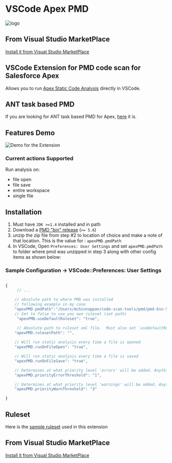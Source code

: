 # VSCode Apex PMD


![logo](https://raw.githubusercontent.com/mohan-chinnappan-n/vscode-apex-pmd/master/images/logo-128.png)

## From Visual Studio MarketPlace
[Install it from Visual Studio MarketPlace](https://marketplace.visualstudio.com/items?itemName=mohanChinnappan.apex-pmd-code-scanner#overview)


## VSCode Extension for PMD code scan for Salesforce Apex

Allows you to run [Apex Static Code Analysis](http://pmd.sourceforge.net/snapshot/pmd-apex/) directly in VSCode.

 
## ANT task based PMD

If you are looking for ANT task based PMD for Apex, [here](https://github.com/mohan-chinnappan-n/pmd-dist) it is.

## Features Demo

![Demo for the Extension](https://github.com/mohan-chinnappan-n/vscode-apex-pmd/raw/master/images/code-scan-vscode-6.gif)

### Current actions Supported

Run analysis on:
 - file open
 - file save
 - entire workspace
 - single file
 

## Installation

1. Must have `JDK >=1.4` installed and in path
2. Download a [PMD "bin" release](https://sourceforge.net/projects/pmd/files/pmd/) (`>= 5.6`)
3. unzip the zip file from step #2 to location of choice and make a note of that location. This is the value for : `apexPMD.pmdPath`
4. In VSCode, Open `Preferences: User Settings` and set `apexPMD.pmdPath` to folder where pmd was unzipped in step 3 along with other config items as shown below:

### Sample Configuration ->  VSCode::Preferences: User Settings

``` javascript

{
     // ...

    // absolute path to where PMD was installed
    // following example in my case
    "apexPMD.pmdPath":"/Users/mchinnappan/code-scan-tools/pmd/pmd-bin-5.8.1",
    // Set to false to use you own ruleset (set path)
     "apexPMD.useDefaultRuleset": "true",

     // Absolute path to ruleset xml file.  Must also set `useDefaultRuleset:false`.
    "apexPMD.rulesetPath": "",
    
    // Will run static analysis every time a file is opened
    "apexPMD.runOnFileOpen": "true",

    // Will run static analysis every time a file is saved
    "apexPMD.runOnFileSave": "true",

    // Determines at what priority level 'errors' will be added. Anything less will be a warning or hint
    "apexPMD.priorityErrorThreshold": "1",

    // Determines at what priority level 'warnings' will be added. Anything less will be a hint
    "apexPMD.priorityWarnThreshold": "3"

}


```

## Ruleset
Here is the [sample ruleset](https://github.com/mohan-chinnappan-n/vscode-apex-pmd/blob/master/rulesets/apex_ruleset.xml) used in this extension

## From Visual Studio MarketPlace
[Install it from Visual Studio MarketPlace](https://marketplace.visualstudio.com/items?itemName=mohanChinnappan.apex-pmd-code-scanner#overview)